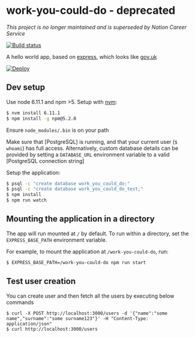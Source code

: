 # work-you-could-do - deprecated

*This project is no longer maintained and is superseded by Nation Career Service*

[![Build status][build status image]][ci]

A hello world app, based on [express], which looks like [gov.uk]

[![Deploy][heroku deploy image]][heroku deploy hook]

## Dev setup

Use node 6.11.1 and npm >5. Setup with [nvm](https://github.com/creationix/nvm):

```sh
$ nvm install 6.11.1
$ npm install -g npm@5.2.0
``` 

Ensure `node_modules/.bin` is on your path

Make sure that [PostgreSQL] is running, and that your current user (`$ whoami`)
has full access. Alternatively, custom database details can be provided by setting
a `DATABASE_URL` environment variable to a valid [PostgreSQL connection string]

Setup the application:

```sh
$ psql -c "create database work_you_could_do;"
$ psql -c "create database work_you_could_do_test;"
$ npm install
$ npm run watch
```

## Mounting the application in a directory

The app will run mounted at `/` by default. To run within a directory, set the
`EXPRESS_BASE_PATH` environment variable.

For example, to mount the application at `/work-you-could-do`, run:

```sh
$ EXPRESS_BASE_PATH=/work-you-could-do npm run start
```

## Test user creation

You can create user and then fetch all the users by executing below commands

    $ curl -X POST http://localhost:3000/users -d '{"name":"some name","surname":"some surname123"}' -H "Content-Type: application/json"
    $ curl http://localhost:3000/users

[build status image]: https://api.travis-ci.org/lm-tools/work-you-could-do-node.svg
[ci]: https://travis-ci.org/lm-tools/work-you-could-do-node
[express]: http://expressjs.com/
[gov.uk]: https://www.gov.uk/
[heroku deploy image]: https://www.herokucdn.com/deploy/button.svg
[heroku deploy hook]: https://heroku.com/deploy
